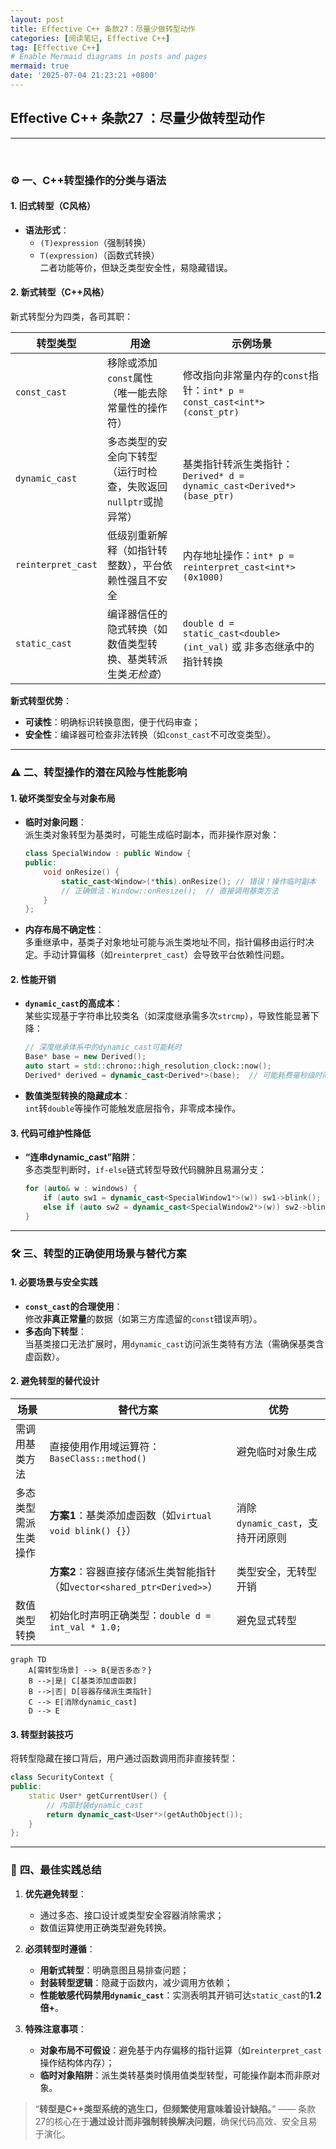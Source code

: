 ```yaml
---
layout: post
title: Effective C++ 条款27：尽量少做转型动作
categories: [阅读笔记, Effective C++]
tag: [Effective C++]
# Enable Mermaid diagrams in posts and pages
mermaid: true
date: '2025-07-04 21:23:21 +0800'
---
```


## **Effective C++ 条款27 ：尽量少做转型动作**

---

<br/>


### ⚙️ **一、C++转型操作的分类与语法**

#### **1. 旧式转型（C风格）**

- **语法形式**：
  - `(T)expression`（强制转换）
  - `T(expression)`（函数式转换）  
  二者功能等价，但缺乏类型安全性，易隐藏错误。

#### **2. 新式转型（C++风格）**

新式转型分为四类，各司其职：  

| **转型类型**       | **用途**                                                        | **示例场景**                                                            |
| ------------------ | --------------------------------------------------------------- | ----------------------------------------------------------------------- |
| `const_cast`       | 移除或添加`const`属性（唯一能去除常量性的操作符）               | 修改指向非常量内存的`const`指针：`int* p = const_cast<int*>(const_ptr)` |
| `dynamic_cast`     | 多态类型的安全向下转型（运行时检查，失败返回`nullptr`或抛异常） | 基类指针转派生类指针：`Derived* d = dynamic_cast<Derived*>(base_ptr)`   |
| `reinterpret_cast` | 低级别重新解释（如指针转整数），平台依赖性强且不安全            | 内存地址操作：`int* p = reinterpret_cast<int*>(0x1000)`                 |
| `static_cast`      | 编译器信任的隐式转换（如数值类型转换、基类转派生类*无检查*）    | `double d = static_cast<double>(int_val)` 或 非多态继承中的指针转换     |

**新式转型优势**：  
- **可读性**：明确标识转换意图，便于代码审查；  
- **安全性**：编译器可检查非法转换（如`const_cast`不可改变类型）。

---

### ⚠️ **二、转型操作的潜在风险与性能影响**

#### **1. 破坏类型安全与对象布局**

- **临时对象问题**：  
  派生类对象转型为基类时，可能生成临时副本，而非操作原对象：  
  ```cpp
  class SpecialWindow : public Window {
  public:
      void onResize() {
          static_cast<Window>(*this).onResize(); // 错误！操作临时副本
          // 正确做法：Window::onResize();  // 直接调用基类方法
      }
  };
  ```
- **内存布局不确定性**：  
  多重继承中，基类子对象地址可能与派生类地址不同，指针偏移由运行时决定。手动计算偏移（如`reinterpret_cast`）会导致平台依赖性问题。

#### **2. 性能开销**

- **`dynamic_cast`的高成本**：  
  某些实现基于字符串比较类名（如深度继承需多次`strcmp`），导致性能显著下降：  
  ```cpp
  // 深度继承体系中的dynamic_cast可能耗时
  Base* base = new Derived();
  auto start = std::chrono::high_resolution_clock::now();
  Derived* derived = dynamic_cast<Derived*>(base);  // 可能耗费毫秒级时间
  ```
- **数值类型转换的隐藏成本**：  
  `int`转`double`等操作可能触发底层指令，非零成本操作。

#### **3. 代码可维护性降低**

- **“连串dynamic_cast”陷阱**：  
  多态类型判断时，`if-else`链式转型导致代码臃肿且易漏分支：  
  ```cpp
  for (auto& w : windows) {
      if (auto sw1 = dynamic_cast<SpecialWindow1*>(w)) sw1->blink();
      else if (auto sw2 = dynamic_cast<SpecialWindow2*>(w)) sw2->blink(); // 新增类型需修改此处
  }
  ```

---

### 🛠️ **三、转型的正确使用场景与替代方案**

#### **1. 必要场景与安全实践**
- **`const_cast`的合理使用**：  
  修改**非真正常量**的数据（如第三方库遗留的`const`错误声明）。
- **多态向下转型**：  
  当基类接口无法扩展时，用`dynamic_cast`访问派生类特有方法（需确保基类含虚函数）。

#### **2. 避免转型的替代设计**

| **场景**             | **替代方案**                                                             | **优势**                         |
| -------------------- | ------------------------------------------------------------------------ | -------------------------------- |
| 需调用基类方法       | 直接使用作用域运算符：`BaseClass::method()`                              | 避免临时对象生成                 |
| 多态类型需派生类操作 | **方案1**：基类添加虚函数（如`virtual void blink() {}`）                 | 消除`dynamic_cast`，支持开闭原则 |
|                      | **方案2**：容器直接存储派生类智能指针（如`vector<shared_ptr<Derived>>`） | 类型安全，无转型开销             |
| 数值类型转换         | 初始化时声明正确类型：`double d = int_val * 1.0;`                        | 避免显式转型                     |

```mermaid
graph TD
    A[需转型场景] --> B{是否多态？}
    B -->|是| C[基类添加虚函数]
    B -->|否| D[容器存储派生类指针]
    C --> E[消除dynamic_cast]
    D --> E
```

#### **3. 转型封装技巧**
将转型隐藏在接口背后，用户通过函数调用而非直接转型：  
```cpp
class SecurityContext {
public:
    static User* getCurrentUser() {
        // 内部封装dynamic_cast
        return dynamic_cast<User*>(getAuthObject());
    }
};
```

---

### 💎 **四、最佳实践总结**

1. **优先避免转型**：  
   - 通过多态、接口设计或类型安全容器消除需求；  
   - 数值运算使用正确类型避免转换。

2. **必须转型时遵循**：  
   - **用新式转型**：明确意图且易排查问题；  
   - **封装转型逻辑**：隐藏于函数内，减少调用方依赖；  
   - **性能敏感代码禁用`dynamic_cast`**：实测表明其开销可达`static_cast`的**1.2倍+**。

3. **特殊注意事项**：  
   - **对象布局不可假设**：避免基于内存偏移的指针运算（如`reinterpret_cast`操作结构体内存）；  
   - **临时对象陷阱**：派生类转基类时慎用值类型转型，可能操作副本而非原对象。

> “**转型是C++类型系统的逃生口，但频繁使用意味着设计缺陷。**” —— 条款27的核心在于**通过设计而非强制转换解决问题**，确保代码高效、安全且易于演化。
